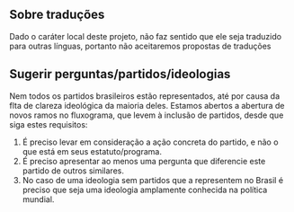 ## Sobre traduções
Dado o caráter local deste projeto, não faz sentido que ele seja traduzido para outras línguas, portanto não aceitaremos propostas de traduções

## Sugerir perguntas/partidos/ideologias
Nem todos os partidos brasileiros estão representados, até por causa da flta de clareza ideológica da maioria deles. Estamos abertos a abertura de novos ramos no fluxograma, que levem à inclusão de partidos, desde que siga estes requisitos:

1. É preciso levar em consideração a ação concreta do partido, e não o que está em seus estatuto/programa.
1. É preciso apresentar ao menos uma pergunta que diferencie este partido de outros similares.
1. No caso de uma ideologia sem partidos que a representem no Brasil é preciso que seja uma ideologia amplamente conhecida na política mundial.